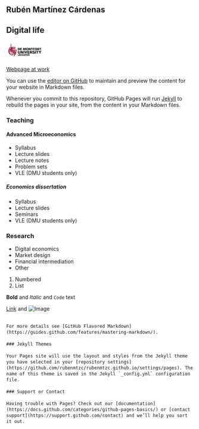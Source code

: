 ## Rubén Martínez Cárdenas

## Digital life

<a href="https://www.dmu.ac.uk/about-dmu/academic-staff/business-and-law/ruben-martinez-cardenas/ruben-martinez-cardenas.aspx"><img src="assets/images/DMU-Logo.png" alt="DMU logo" width="100/"></a>

[Webpage at work](https://www.dmu.ac.uk/about-dmu/academic-staff/business-and-law/ruben-martinez-cardenas/ruben-martinez-cardenas.aspx)

You can use the
[editor on GitHub](https://github.com/rubenmtzc/rubenmtzc.github.io/edit/main/index.md) to maintain and preview the content for your website in Markdown files.

Whenever you commit to this repository, GitHub Pages will run [Jekyll](https://jekyllrb.com/) to rebuild the pages in your site, from the content in your Markdown files.

### Teaching

#### Advanced Microeconomics
- Syllabus
- Lecture slides
- Lecture notes
- Problem sets
- VLE (DMU students only)

##### Economics dissertation
- Syllabus
- Lecture slides
- Seminars
- VLE (DMU students only)

### Research

- Digital economics
- Market design
- Financial intermediation
- Other


1. Numbered
2. List

**Bold** and _Italic_ and `Code` text

[Link](url) and ![Image](src)
```

For more details see [GitHub Flavored Markdown](https://guides.github.com/features/mastering-markdown/).

### Jekyll Themes

Your Pages site will use the layout and styles from the Jekyll theme you have selected in your [repository settings](https://github.com/rubenmtzc/rubenmtzc.github.io/settings/pages). The name of this theme is saved in the Jekyll `_config.yml` configuration file.

### Support or Contact

Having trouble with Pages? Check out our [documentation](https://docs.github.com/categories/github-pages-basics/) or [contact support](https://support.github.com/contact) and we’ll help you sort it out.
